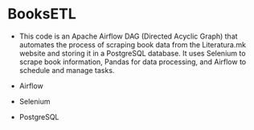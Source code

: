 # BooksETL
- This code is an Apache Airflow DAG (Directed Acyclic Graph) that automates the process
  of scraping book data from the Literatura.mk website and storing it in a PostgreSQL database.
  It uses Selenium to scrape book information, Pandas for data processing, and Airflow to schedule and manage tasks.


- Airflow
- Selenium
- PostgreSQL
